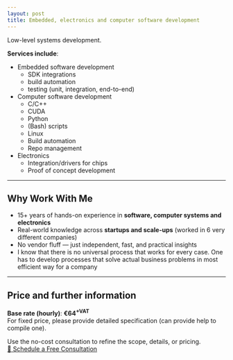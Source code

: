 ```yaml
---
layout: post
title: Embedded, electronics and computer software development
---
```


Low-level systems development.

**Services include**:
- Embedded software development
    - SDK integrations
    - build automation
    - testing (unit, integration, end-to-end)
- Computer software development
    - C/C++
    - CUDA
    - Python
    - (Bash) scripts
    - Linux
    - Build automation
    - Repo management
- Electronics
    - Integration/drivers for chips
    - Proof of concept development

---

## Why Work With Me

- 15+ years of hands-on experience in **software, computer systems and electronics**
- Real-world knowledge across **startups and scale-ups** (worked in 6 very different companies)
- No vendor fluff — just independent, fast, and practical insights
- I know that there is no universal process that works for every case. One has to develop processes that solve actual business problems in most efficient way for a company

---

## Price and further information

**Base rate (hourly)**: **€64<sup>+VAT</sup>**\
For fixed price, please provide detailed specification (can provide help to compile one).

Use the no-cost consultation to refine the scope, details, or pricing.\
[📅 Schedule a Free Consultation](mailto:juku.foobar@icloud.com)

